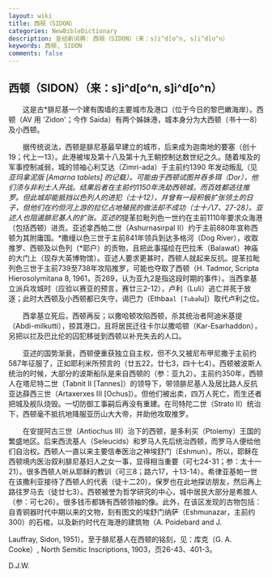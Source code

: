 ```yaml
---
layout: wiki
title: 西顿（SIDON）
categories: NewBibleDictionary
description: 圣经新词典: 西顿（SIDON）（来：s]i^d[o^n, s]i^d[o^n）
keywords: 西顿, SIDON
comments: false
---
```


## 西顿（SIDON）（来：s]i^d[o^n, s]i^d[o^n）

　　这是古*腓尼基一个建有围墙的主要城市及港口（位于今日的黎巴嫩海岸）。西顿（AV 用 'Zidon'；今作 Saida）有两个姊妹港，城本身分为大西顿（书十一8）及小西顿。

　　据传统说法，西顿是腓尼基最早建立的城市，后来成为迦南地的要塞（创十19；代上一13）。此港被埃及第十八及第十九王朝控制达数世纪之久。随着埃及的军事控制减弱，城的领袖心利艾达（Zimri-ada）于主前约1390 年发动叛乱（见*亚玛拿泥版 [Amarna tablets] 的记载）。可能由于西顿试图并吞多珥（Dor），他们须与非利士人开战。结果后者在主前约1150年洗劫西顿城，而百姓都逃往推罗。但此城却能抵挡以色列人的进犯（士十12），并曾有一段积极扩张领土的日子，但他们在约但河上游的拉亿占地殖民的做法却不成功（士十八7、27-28）。亚述人也阻遏腓尼基人的扩张。亚述的*提革拉毗列色一世约在主前1110年要求众海港（包括西顿）进贡。亚述拿西帕二世（Ashurnasirpal II）约于主前880年宣称西顿为其附庸国。*撒缦以色三世于主前841年领兵到达多格河（Dog River），收取推罗、西顿及以色列（*耶户）的贡物，且把此事描绘在巴拉禾（Balawat）神庙的大门上（现存大英博物馆）。亚述人要求更甚时，西顿人就起来反抗。提革拉毗列色三世于主前739至738年攻陷推罗，可能也夺取了西顿（H. Tadmor, Scripta Hierosolymitana 8, 1961，页269，认为亚九2是指这段时期的事件）。当西拿基立派兵攻城时（应验以赛亚的预言，赛廿三2-12），卢利（Luli）逃亡并死于放逐；此时大西顿及小西顿都已失守，谒巴力（Ethba`al [Tuba`lu]）取代卢利之位。

　　西拿基立死后，西顿再反；以撒哈顿攻陷西顿，杀其统治者阿迪米基提（Abdi-milkutti），掠其港口，且将居民迁往卡尔以撒哈顿（Kar-Esarhaddon），另把以拦及巴比伦的囚犯移徙到西顿以补充失去的人口。

　　亚述的国势渐衰，西顿便重获独立自主权，但不久又被尼布甲尼撒于主前约587年征服了，正如耶利米所预言的（廿五22，廿七3，四十七4）。西顿被波斯人统治的时候，大部分的波斯船队是来自西顿的（参：亚九2）。主前约350年，西顿人在塔尼特二世（Tabnit II [Tannes]）的领导下，带领腓尼基人及居比路人反抗亚达薛西三世（Artaxerxes III [Ochus]）。但他们被出卖，四万人死亡，而生还者把城及舰队烧毁。一切防御工事嗣后再没有重建。在司特陀二世（Strato II）统治下，西顿毫不抵抗地降服亚历山大大帝，并助他攻取推罗。

　　在安提阿古三世（Antiochus III）治下的西顿，是多利买（Ptolemy）王国的繁盛地区。后来西流基人（Seleucids）和罗马人先后统治西顿，而罗马人便给他们自治权。西顿人一直以来主要信奉医治之神埃舒门（Eshmun）。所以，耶稣在西顿境内医治叙利腓尼基妇人之女一事，显得相当重要（可七24-31；参：太十一21）。很多西顿人听从耶稣的教训（可三8；路六17，十13-14）。希律亚基帕一世在该撒利亚接待了西顿人的代表（徒十二20）。保罗也在此地探访朋友，然后再上路往罗马去（徒廿七3）。西顿被誉为哲学研究的中心，城中居民大部分是希腊人（参：可七26）。很多钱币都铸有西顿领袖的像。此外，在该区发现的古物包括：自青铜器时代中期以来的文物，刻有图文的埃舒门纳萨（Eshmunazar，主前约300）的石棺，以及新约时代在海港的建筑物（A. Poidebard and J.

Lauffray, Sidon, 1951）。至于腓尼基人在西顿的铭刻，见：库克（G. A. Cooke）, North Semitic Inscriptions, 1903，页26-43、401-3。

D.J.W.








